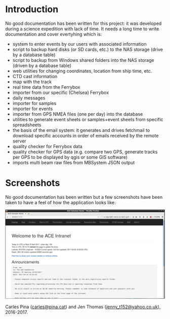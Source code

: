 # Introduction

No good documentation has been written for this project: it was developed during a science expedition with lack of time. It needs a long time to write documentation and cover evertyhing which is:

* system to enter events by our users with associated information
* script to backup hard disks (or SD cards, etc.) to the NAS storage (drive by a database table)
* script to backup from Windows shared folders into the NAS storage (driven by a database table)
* web utilities for changing coordinates, location from ship time, etc.
* CTD cast information
* map with the track
* real time data from the Ferrybox
* importer from our specific (Chelsea) Ferrybox
* daily messages
* importer for samples
* importer for events
* importer from GPS NMEA files (one per day) into the database
* utilities to generate event sheets or samples+event sheets from specific spreadsheets
* the basis of the email system: it generates and drives fetchmail to download specific accounts in order of emails received by the remote server
* quality checker for Ferrybox data
* quality checker for GPS data (e.g. compare two GPS, generate tracks per GPS to be displayed by qgis or some GIS software)
* imports multi beam raw files from MBSystem JSON output

# Screenshots
No good documentation has been written but a few screenshots have been taken to have a feel of how the application looks like:

![Homepage](screenshots/homepage.png)

Carles Pina (carles@pina.cat) and Jen Thomas (jenny_t152@yahoo.co.uk), 2016-2017.

